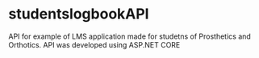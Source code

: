 # studentslogbookAPI
API for example of LMS application made for studetns of Prosthetics and Orthotics. API was developed using ASP.NET CORE
